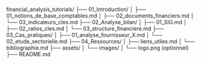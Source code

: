 financial_analysis_tutorials/
├── 01_Introduction/
│   ├── 01_notions_de_base_comptables.md
│   ├── 02_documents_financiers.md
│   └── 03_indicateurs_cles.md
├── 02_Analyse_bilan/
│   ├── 01_SIG.md
│   ├── 02_ratios_cles.md
│   └── 03_structure_financiere.md
├── 03_Cas_pratiques/
│   ├── 01_analyse_fournisseur_X.md
│   └── 02_etude_sectorielle.md
├── 04_Ressources/
│   ├── liens_utiles.md
│   └── bibliographie.md
├── assets/
│   └── images/
│       └── logo.png (optionnel)
├── README.md
